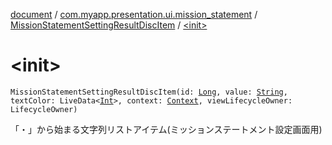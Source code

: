 [document](../../index.md) / [com.myapp.presentation.ui.mission_statement](../index.md) / [MissionStatementSettingResultDiscItem](index.md) / [&lt;init&gt;](./-init-.md)

# &lt;init&gt;

`MissionStatementSettingResultDiscItem(id: `[`Long`](https://kotlinlang.org/api/latest/jvm/stdlib/kotlin/-long/index.html)`, value: `[`String`](https://kotlinlang.org/api/latest/jvm/stdlib/kotlin/-string/index.html)`, textColor: LiveData<`[`Int`](https://kotlinlang.org/api/latest/jvm/stdlib/kotlin/-int/index.html)`>, context: `[`Context`](https://developer.android.com/reference/android/content/Context.html)`, viewLifecycleOwner: LifecycleOwner)`

「・」から始まる文字列リストアイテム(ミッションステートメント設定画面用)

